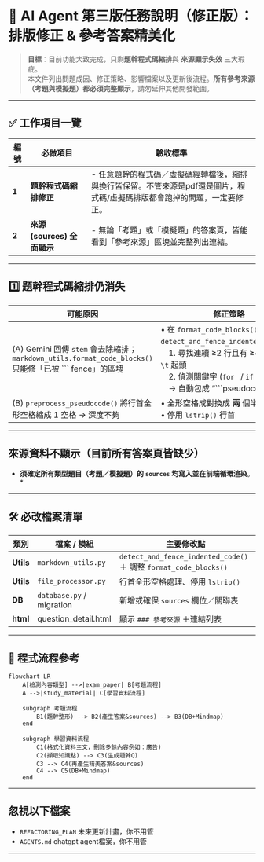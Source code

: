 
# 📌 AI Agent 第三版任務說明（修正版）：排版修正 & 參考答案精美化

> **目標**：目前功能大致完成，只剩**題幹程式碼縮排**與 **來源顯示失效** 三大瑕疵。  
> 本文件列出問題成因、修正策略、影響檔案以及更新後流程。**所有參考來源（考題與模擬題）都必須完整顯示**，請勿延伸其他開發範圍。

---

## ✅ 工作項目一覽

| 編號 | 必做項目 | 驗收標準 |
|------|----------|----------|
| **1** | **題幹程式碼縮排修正** | - 任意題幹的程式碼／虛擬碼經轉檔後，縮排與換行皆保留。不管來源是pdf還是圖片，程式碼/虛擬碼排版都會跑掉的問題，一定要修正。 |
| **2** | **來源 (sources) 全面顯示** | - 無論「考題」或「模擬題」的答案頁，皆能看到「參考來源」區塊並完整列出連結。 |

---

## 1️⃣ 題幹程式碼縮排仍消失

| 可能原因 | 修正策略 | 影響檔案／函式 |
|-----------|----------|---------------|
| (A) Gemini 回傳 `stem` 會去除縮排；`markdown_utils.format_code_blocks()` 只能修「已被 \`\`\` fence」的區塊 | • 在 `format_code_blocks()` **前** 新增 `detect_and_fence_indented_code()`：<br> 1. 尋找連續 ≥2 行且有 ≥4 個空白 / `\t` 起頭<br> 2. 偵測關鍵字 (`for ` / `if ` / `BEGIN`)<br> → 自動包成 “```pseudocode” fence | `markdown_utils.format_code_blocks`<br>`content_flow._sanitize_question_text` |
| (B) `preprocess_pseudocode()` 將行首全形空格縮成 1 空格 → 深度不夠 | • 全形空格成對換成 **兩** 個半形空格；<br>• 停用 `lstrip()` 行首 | `file_processor.preprocess_pseudocode` |

---

##  來源資料不顯示（目前所有答案頁皆缺少）

* **須確定所有類型題目（考題／模擬題）的 `sources` 均寫入並在前端循環渲染**。 *

---

## 🛠️ 必改檔案清單

| 類別 | 檔案 / 模組 | 主要修改點 |
|------|-------------|-----------|
| **Utils** | `markdown_utils.py` | `detect_and_fence_indented_code()` ＋ 調整 `format_code_blocks()` |
| **Utils** | `file_processor.py` | 行首全形空格處理、停用 `lstrip()` |
| **DB** | `database.py` / migration | 新增或確保 `sources` 欄位／關聯表 |
| **html** | question_detail.html | 顯示 `### 參考來源` ＋連結列表 |

---

## 🧬 程式流程參考

```mermaid
flowchart LR
    A[檢測內容類型] -->|exam_paper| B[考題流程]
    A -->|study_material| C[學習資料流程]

    subgraph 考題流程
        B1(題幹整形) --> B2(產生答案&sources) --> B3(DB+Mindmap)
    end

    subgraph 學習資料流程
        C1(格式化資料主文，刪除多餘內容例如：廣告)
        C2(擷取知識點) --> C3(生成題幹Q)
        C3 --> C4(再產生精美答案&sources)
        C4 --> C5(DB+Mindmap)
    end
```

---


## 忽視以下檔案

- `REFACTORING_PLAN` 未來更新計畫，你不用管  
- `AGENTS.md` chatgpt agent檔案，你不用管  

---
